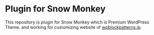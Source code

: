 # Plugin for Snow Monkey
This repository is plugin for Snow Monkey which is Premium WordPress Theme. and working for customizing website of [wpblockpatterns.jp](https://wpblockpatterns.jp).

